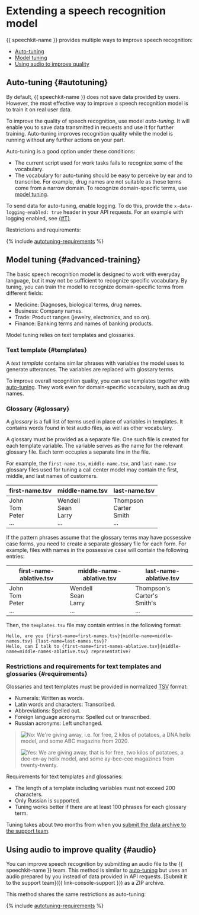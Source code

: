 # Extending a speech recognition model

{{ speechkit-name }} provides multiple ways to improve speech recognition:

* [Auto-tuning](#autotuning)
* [Model tuning](#advanced-training)
* [Using audio to improve quality](#audio)

## Auto-tuning {#autotuning}

By default, {{ speechkit-name }} does not save data provided by users. However, the most effective way to improve a speech recognition model is to train it on real user data.

To improve the quality of speech recognition, use model _auto-tuning_. It will enable you to save data transmitted in requests and use it for further training. Auto-tuning improves recognition quality while the model is running without any further actions on your part.

Auto-tuning is a good option under these conditions:

* The current script used for work tasks fails to recognize some of the vocabulary.
* The vocabulary for auto-tuning should be easy to perceive by ear and to transcribe. For example, drug names are not suitable as these terms come from a narrow domain. To recognize domain-specific terms, use [model tuning](#advanced-training).

To send data for auto-tuning, enable logging. To do this, provide the `x-data-logging-enabled: true` header in your API requests. For an example with logging enabled, see [{#T}](../concepts/support-headers.md).

Restrictions and requirements:

{% include [autotuning-requirements](../../_includes/speechkit/autotuning-requirements.md) %}

## Model tuning {#advanced-training}

The basic speech recognition model is designed to work with everyday language, but it may not be sufficient to recognize specific vocabulary. By tuning, you can train the model to recognize domain-specific terms from different fields:

* Medicine: Diagnoses, biological terms, drug names.
* Business: Company names.
* Trade: Product ranges (jewelry, electronics, and so on).
* Finance: Banking terms and names of banking products.

Model tuning relies on text templates and glossaries.

### Text template {#templates}

A _text template_ contains similar phrases with variables the model uses to generate utterances. The variables are replaced with glossary terms.

To improve overall recognition quality, you can use templates together with [auto-tuning](#autotuning). They work even for domain-specific vocabulary, such as drug names.

### Glossary {#glossary}

A _glossary_ is a full list of terms used in place of variables in templates. It contains words found in test audio files, as well as other vocabulary.

A glossary must be provided as a separate file. One such file is created for each template variable. The variable serves as the name for the relevant glossary file. Each term occupies a separate line in the file.

For example, the `first-name.tsv`, `middle-name.tsv`, and `last-name.tsv` glossary files used for tuning a call center model may contain the first, middle, and last names of customers.

| first-name.tsv | middle-name.tsv | last-name.tsv |
|---|---|---|
| John<br>Tom<br>Peter<br>... <br> | Wendell<br>Sean<br>Larry<br>... <br> | Thompson<br>Carter<br>Smith<br>... <br> |

If the pattern phrases assume that the glossary terms may have possessive case forms, you need to create a separate glossary file for each form. For example, files with names in the possessive case will contain the following entries:

| first-name-ablative.tsv | middle-name-ablative.tsv | last-name-ablative.tsv |
|---|---|---|
| John<br>Tom<br>Peter<br>... <br> | Wendell<br>Sean<br>Larry<br>... <br> | Thompson's<br>Carter's<br>Smith's<br>... <br> |

Then, the `templates.tsv` file may contain entries in the following format:

```text
Hello, are you {first-name=first-names.tsv}{middle-name=middle-names.tsv} {last-name=last-names.tsv}?
Hello, can I talk to {first-name=first-names-ablative.tsv}{middle-name=middle-names-ablative.tsv} representative?
```

### Restrictions and requirements for text templates and glossaries {#requirements}

Glossaries and text templates must be provided in normalized [TSV](https://en.wikipedia.org/wiki/Tab-separated_values) format:

* Numerals: Written as words.
* Latin words and characters: Transcribed.
* Abbreviations: Spelled out.
* Foreign language acronyms: Spelled out or transcribed.
* Russian acronyms: Left unchanged.

> ![No](../../_assets/common/no.svg): We're giving away, i.e. for free, 2 kilos of potatoes, a DNA helix model, and some ABC magazine from 2020.
> 
> ![Yes](../../_assets/common/yes.svg): We are giving away, that is for free, two kilos of potatoes, a dee-en-ay helix model, and some ay-bee-cee magazines from twenty-twenty.

Requirements for text templates and glossaries:

* The length of a template including variables must not exceed 200 characters.
* Only Russian is supported.
* Tuning works better if there are at least 100 phrases for each glossary term.

Tuning takes about two months from when you [submit the data archive to the support team](upload-data-for-training.md).


## Using audio to improve quality {#audio}

You can improve speech recognition by submitting an audio file to the {{ speechkit-name }} team. This method is similar to [auto-tuning](#autotuning) but uses an audio prepared by you instead of data provided in API requests. [Submit it to the support team]({{ link-console-support }}) as a ZIP archive.

This method shares the same restrictions as auto-tuning:

{% include [autotuning-requirements](../../_includes/speechkit/autotuning-requirements.md) %}
